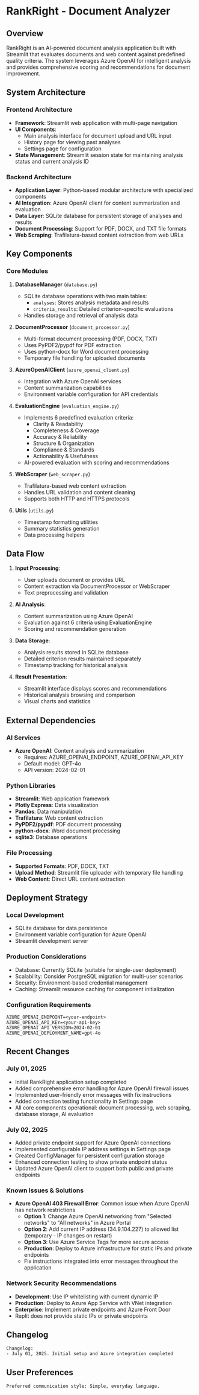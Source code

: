 # RankRight - Document Analyzer

## Overview

RankRight is an AI-powered document analysis application built with Streamlit that evaluates documents and web content against predefined quality criteria. The system leverages Azure OpenAI for intelligent analysis and provides comprehensive scoring and recommendations for document improvement.

## System Architecture

### Frontend Architecture
- **Framework**: Streamlit web application with multi-page navigation
- **UI Components**: 
  - Main analysis interface for document upload and URL input
  - History page for viewing past analyses
  - Settings page for configuration
- **State Management**: Streamlit session state for maintaining analysis status and current analysis ID

### Backend Architecture
- **Application Layer**: Python-based modular architecture with specialized components
- **AI Integration**: Azure OpenAI client for content summarization and evaluation
- **Data Layer**: SQLite database for persistent storage of analyses and results
- **Document Processing**: Support for PDF, DOCX, and TXT file formats
- **Web Scraping**: Trafilatura-based content extraction from web URLs

## Key Components

### Core Modules

1. **DatabaseManager** (`database.py`)
   - SQLite database operations with two main tables:
     - `analyses`: Stores analysis metadata and results
     - `criteria_results`: Detailed criterion-specific evaluations
   - Handles storage and retrieval of analysis data

2. **DocumentProcessor** (`document_processor.py`)
   - Multi-format document processing (PDF, DOCX, TXT)
   - Uses PyPDF2/pypdf for PDF extraction
   - Uses python-docx for Word document processing
   - Temporary file handling for uploaded documents

3. **AzureOpenAIClient** (`azure_openai_client.py`)
   - Integration with Azure OpenAI services
   - Content summarization capabilities
   - Environment variable configuration for API credentials

4. **EvaluationEngine** (`evaluation_engine.py`)
   - Implements 6 predefined evaluation criteria:
     - Clarity & Readability
     - Completeness & Coverage
     - Accuracy & Reliability
     - Structure & Organization
     - Compliance & Standards
     - Actionability & Usefulness
   - AI-powered evaluation with scoring and recommendations

5. **WebScraper** (`web_scraper.py`)
   - Trafilatura-based web content extraction
   - Handles URL validation and content cleaning
   - Supports both HTTP and HTTPS protocols

6. **Utils** (`utils.py`)
   - Timestamp formatting utilities
   - Summary statistics generation
   - Data processing helpers

## Data Flow

1. **Input Processing**:
   - User uploads document or provides URL
   - Content extraction via DocumentProcessor or WebScraper
   - Text preprocessing and validation

2. **AI Analysis**:
   - Content summarization using Azure OpenAI
   - Evaluation against 6 criteria using EvaluationEngine
   - Scoring and recommendation generation

3. **Data Storage**:
   - Analysis results stored in SQLite database
   - Detailed criterion results maintained separately
   - Timestamp tracking for historical analysis

4. **Result Presentation**:
   - Streamlit interface displays scores and recommendations
   - Historical analysis browsing and comparison
   - Visual charts and statistics

## External Dependencies

### AI Services
- **Azure OpenAI**: Content analysis and summarization
  - Requires: AZURE_OPENAI_ENDPOINT, AZURE_OPENAI_API_KEY
  - Default model: GPT-4o
  - API version: 2024-02-01

### Python Libraries
- **Streamlit**: Web application framework
- **Plotly Express**: Data visualization
- **Pandas**: Data manipulation
- **Trafilatura**: Web content extraction
- **PyPDF2/pypdf**: PDF document processing
- **python-docx**: Word document processing
- **sqlite3**: Database operations

### File Processing
- **Supported Formats**: PDF, DOCX, TXT
- **Upload Method**: Streamlit file uploader with temporary file handling
- **Web Content**: Direct URL content extraction

## Deployment Strategy

### Local Development
- SQLite database for data persistence
- Environment variable configuration for Azure OpenAI
- Streamlit development server

### Production Considerations
- Database: Currently SQLite (suitable for single-user deployment)
- Scalability: Consider PostgreSQL migration for multi-user scenarios
- Security: Environment-based credential management
- Caching: Streamlit resource caching for component initialization

### Configuration Requirements
```
AZURE_OPENAI_ENDPOINT=<your-endpoint>
AZURE_OPENAI_API_KEY=<your-api-key>
AZURE_OPENAI_API_VERSION=2024-02-01
AZURE_OPENAI_DEPLOYMENT_NAME=gpt-4o
```

## Recent Changes

### July 01, 2025
- Initial RankRight application setup completed
- Added comprehensive error handling for Azure OpenAI firewall issues
- Implemented user-friendly error messages with fix instructions
- Added connection testing functionality in Settings page
- All core components operational: document processing, web scraping, database storage, AI evaluation

### July 02, 2025
- Added private endpoint support for Azure OpenAI connections
- Implemented configurable IP address settings in Settings page
- Created ConfigManager for persistent configuration storage
- Enhanced connection testing to show private endpoint status
- Updated Azure OpenAI client to support both public and private endpoints

### Known Issues & Solutions
- **Azure OpenAI 403 Firewall Error**: Common issue when Azure OpenAI has network restrictions
  - **Option 1**: Change Azure OpenAI networking from "Selected networks" to "All networks" in Azure Portal
  - **Option 2**: Add current IP address (34.9.104.227) to allowed list (temporary - IP changes on restart)
  - **Option 3**: Use Azure Service Tags for more secure access
  - **Production**: Deploy to Azure infrastructure for static IPs and private endpoints
  - Fix instructions integrated into error messages throughout the application

### Network Security Recommendations
- **Development**: Use IP whitelisting with current dynamic IP
- **Production**: Deploy to Azure App Service with VNet integration
- **Enterprise**: Implement private endpoints and Azure Front Door
- Replit does not provide static IPs or private endpoints

## Changelog

```
Changelog:
- July 01, 2025. Initial setup and Azure integration completed
```

## User Preferences

```
Preferred communication style: Simple, everyday language.
```